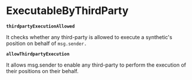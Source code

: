 # ExecutableByThirdParty

**`thirdpartyExecutionAllowed`**

It checks whether any third-party is allowed to execute a synthetic's position on behalf of `msg.sender.`

**`allowThirdpartyExecution`**

It allows msg.sender to enable any third-party to perform the execution of their positions on their behalf.
